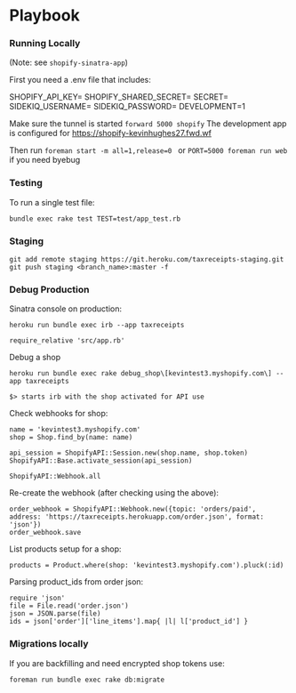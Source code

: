 Playbook
========

### Running Locally

(Note: see `shopify-sinatra-app`)

First you need a .env file that includes:

SHOPIFY_API_KEY=
SHOPIFY_SHARED_SECRET=
SECRET=
SIDEKIQ_USERNAME=
SIDEKIQ_PASSWORD=
DEVELOPMENT=1

Make sure the tunnel is started `forward 5000 shopify`
The development app is configured for https://shopify-kevinhughes27.fwd.wf

Then run `foreman start -m all=1,release=0 ` or `PORT=5000 foreman run web` if you need byebug

### Testing

To run a single test file:

```
bundle exec rake test TEST=test/app_test.rb
```

### Staging

```
git add remote staging https://git.heroku.com/taxreceipts-staging.git
git push staging <branch_name>:master -f
```

### Debug Production

Sinatra console on production:

```
heroku run bundle exec irb --app taxreceipts

require_relative 'src/app.rb'
```

Debug a shop

```
heroku run bundle exec rake debug_shop\[kevintest3.myshopify.com\] --app taxreceipts

$> starts irb with the shop activated for API use
```

Check webhooks for shop:

```
name = 'kevintest3.myshopify.com'
shop = Shop.find_by(name: name)

api_session = ShopifyAPI::Session.new(shop.name, shop.token)
ShopifyAPI::Base.activate_session(api_session)

ShopifyAPI::Webhook.all
```


Re-create the webhook (after checking using the above):

```
order_webhook = ShopifyAPI::Webhook.new({topic: 'orders/paid', address: 'https://taxreceipts.herokuapp.com/order.json', format: 'json'})
order_webhook.save
```

List products setup for a shop:

```
products = Product.where(shop: 'kevintest3.myshopify.com').pluck(:id)
```

Parsing product_ids from order json:

```
require 'json'
file = File.read('order.json')
json = JSON.parse(file)
ids = json['order']['line_items'].map{ |l| l['product_id'] }
```

### Migrations locally

If you are backfilling and need encrypted shop tokens use:

```
foreman run bundle exec rake db:migrate
```
